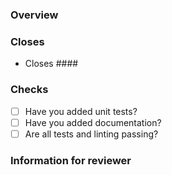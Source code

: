 ### Overview
<!-- What does this PR do -->

### Closes
<!-- List of issues this closes -->

- Closes ####

### Checks

- [ ] Have you added unit tests?
- [ ] Have you added documentation?
- [ ] Are all tests and linting passing?

### Information for reviewer
<!-- Anything the reviewer should pay attention to. Include information on how to check your code (e.g. what commands to run). -->
